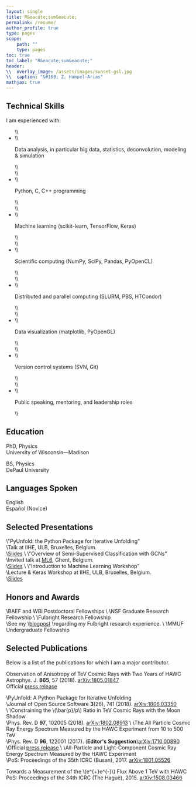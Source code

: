 ```yaml
---
layout: single
title: R&eacute;sum&eacute;
permalink: /resume/
author_profile: true
type: pages
scope:
    path: ""
    type: pages
toc: true
toc_label: "R&eacute;sum&eacute;"
header:
\\  overlay_image: /assets/images/sunset-gsl.jpg
\\  caption: "&#169; Z. Hampel-Arias"
mathjax: true
---
```


## Technical Skills
<div>
    <p>I am experienced with:</p>
    <ul>
\\        <li>
\\            <p>Data analysis, in particular big data, statistics, deconvolution, modeling & simulation</p>
\\        </li>
\\        <li>
\\            <p>Python, C, C++ programming</p>
\\        </li>
\\        <li>
\\            <p>Machine learning (scikit-learn, TensorFlow, Keras)</p>
\\        </li>
\\        <li>
\\            <p>Scientific computing (NumPy, SciPy, Pandas, PyOpenCL)</p>
\\        </li>
\\        <li>
\\            <p>Distributed and parallel computing (SLURM, PBS, HTCondor)</p>
\\        </li>
\\        <li>
\\            <p>Data visualization (matplotlib, PyOpenGL)</p>
\\        </li>
\\        <li>
\\            <p>Version control systems (SVN, Git)</p>
\\        </li>
\\        <li>
\\            <p>Public speaking, mentoring, and leadership roles</p>
\\        </li>
    </ul>
</div>


## Education
PhD, Physics<br>
University of Wisconsin&mdash;Madison<br>
<!--Thesis Advisor: Prof. Stefan Westerhoff<br>
Thesis Title: <b>Observation of TeV-Energy Cosmic-Ray Anisotropy with the HAWC Observatory</b><br>
Degree Title: Computational Particle Astrophysics-->

BS, Physics<br>
DePaul University<br>
<!--Advisor: Prof. Susan Fischer<br>-->


## Languages Spoken
English<br>
Espa&ntilde;ol (Novice)


## Selected Presentations

\\"PyUnfold: the Python Package for Iterative Unfolding" <br>
\\Talk at IIHE, ULB, Bruxelles, Belgium. <br>
\\[Slides](https://zhampel.github.io/intro-pyunfold-iihe/)
\\
\\"Overview of Semi-Supervised Classification with GCNs" <br>
\\Invited talk at [ML6](http://ml6.eu/), Ghent, Belgium.<br>
\\[Slides](https://zhampel.github.io/gcn-ssc-technical-overview/)
\\
\\"Introduction to Machine Learning Workshop"<br>
\\Lecture & Keras Workshop at IIHE, ULB, Bruxelles, Belgium.<br>
\\[Slides](https://zhampel.github.io/intro-ml-iihe/)


## Honors and Awards
\\BAEF and WBI Postdoctoral Fellowships
\\
\\NSF Graduate Research Fellowship
\\
\\Fulbright Research Fellowship<br>
\\See my
\\[blogpost](https://blog.fulbrightonline.org/expecting-the-unexpected-cosmic-ray-physics-in-argentina-by-zigfried-hampel-arias-2009-2010-argentina/#more-2380) 
\\regarding my Fulbright research experience.
\\
\\MMUF Undergraduate Fellowship


## Selected Publications

Below is a list of the publications for which I am a major contributor.


Observation of Anisotropy of TeV Cosmic Rays with Two Years of HAWC<br>
Astrophys. J. **865**, 57 (2018). [arXiv:1805.01847](https://arxiv.org/abs/1805.01847)<br>
Official [press release](https://wipac.wisc.edu/news/article/cosmic-ray-anisotropy-two-years-hawc)

\\PyUnfold: A Python Package for Iterative Unfolding<br>
\\Journal of Open Source Software **3**(26), 741 (2018). [arXiv:1806.03350](https://arxiv.org/abs/1806.03350)<br>
\\
\\Constraining the \\(\bar{p}/p\\) Ratio in TeV Cosmic Rays with the Moon Shadow<br>
\\Phys. Rev. D **97**, 102005 (2018). [arXiv:1802.08913](https://arxiv.org/abs/1802.08913)
\\
\\The All Particle Cosmic Ray Energy Spectrum Measured by the HAWC Experiment from 10 to 500 TeV<br>
\\Phys. Rev. D **96**, 122001 (2017). (**Editor's Suggestion**)[arXiv:1710.00890](https://arxiv.org/abs/1710.00890)<br>
\\Official [press release](https://wipac.wisc.edu/news/article/cosmicray-spectrum-hawc)
\\
\\All-Particle and Light-Component Cosmic Ray Energy Spectrum Measured by the HAWC Experiment<br>
\\PoS: Proceedings of the 35th ICRC (Busan), 2017. [arXiv:1801.05526](https://arxiv.org/abs/1801.05526)

Towards a Measurement of the \\(e^{+}e^{-}\\) Flux Above 1 TeV with HAWC<br>
PoS: Proceedings of the 34th ICRC (The Hague), 2015. [arXiv:1508.03466](https://arxiv.org/abs/1508.03466)
